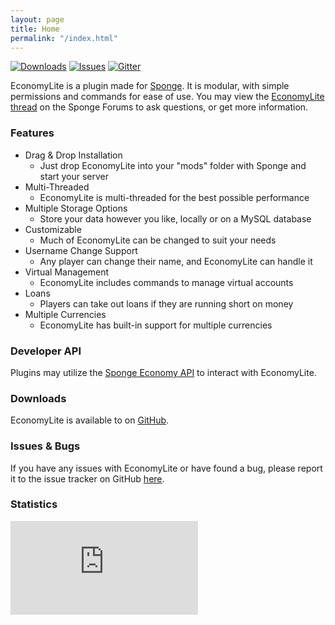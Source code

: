 ```yaml
---
layout: page
title: Home
permalink: "/index.html"
---
```


[![Downloads](https://img.shields.io/github/downloads/flibio/EconomyLite/total.svg?style=flat-square)](https://github.com/Flibio/EconomyLite/releases)
[![Issues](https://img.shields.io/github/issues/Flibio/EconomyLite.svg?style=flat-square)](http://www.github.com/Flibio/EconomyLite/issues/)
[![Gitter](https://img.shields.io/badge/chat-on_gitter-3F51B5.svg?style=flat-square)](https://gitter.im/Flibio/EconomyLite)

EconomyLite is a plugin made for [Sponge](https://spongepowered.org/). It is modular, with simple permissions and commands for ease of use.
You may view the [EconomyLite thread](https://forums.spongepowered.org/t/economylite/7045) on the Sponge Forums to ask questions, or get more information.

### Features

- Drag & Drop Installation
  - Just drop EconomyLite into your "mods" folder with Sponge and start your server
- Multi-Threaded
  -  EconomyLite is multi-threaded for the best possible performance
- Multiple Storage Options
  - Store your data however you like, locally or on a MySQL database
- Customizable
  - Much of EconomyLite can be changed to suit your needs
- Username Change Support
  - Any player can change their name, and EconomyLite can handle it 
- Virtual Management
  - EconomyLite includes commands to manage virtual accounts
- Loans
  - Players can take out loans if they are running short on money
- Multiple Currencies
  - EconomyLite has built-in support for multiple currencies

### Developer API

Plugins may utilize the [Sponge Economy API](https://docs.spongepowered.org/en/plugin/economy/index.html) to interact with EconomyLite.

### Downloads

EconomyLite is available to on [GitHub](https://github.com/Flibio/EconomyLite/releases).

### Issues & Bugs

If you have any issues with EconomyLite or have found a bug, please report it to the issue tracker on GitHub [here](https://github.com/Flibio/EconomyLite/issues).

### Statistics

![EconomyLite Statistics](http://flibio.net/economylite/stats_img.php)
